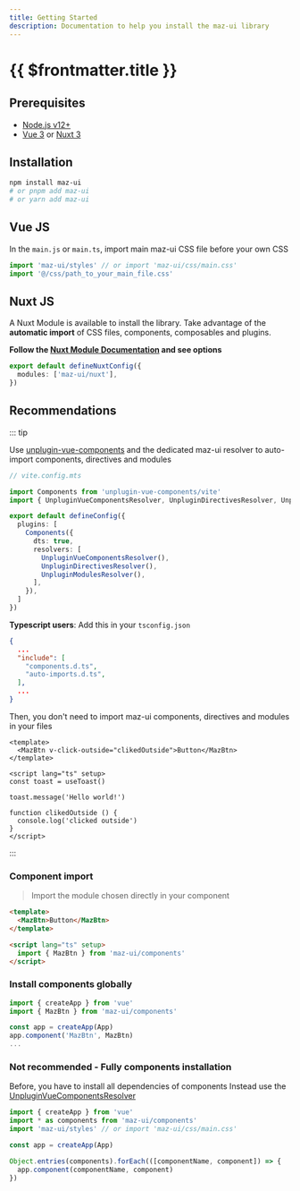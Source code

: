 ```yaml
---
title: Getting Started
description: Documentation to help you install the maz-ui library
---
```


# {{ $frontmatter.title }}

## Prerequisites

- [Node.js v12+](https://nodejs.org/)
- [Vue 3](https://v3.vuejs.org/) or [Nuxt 3](https://v3.nuxtjs.org/)

## Installation

<NpmBadge package="maz-ui" dist-tag="latest" />

```bash
npm install maz-ui
# or pnpm add maz-ui
# or yarn add maz-ui
```

## Vue JS <NpmBadge package="vue" />

In the `main.js` or `main.ts`, import main maz-ui CSS file before your own CSS

```ts
import 'maz-ui/styles' // or import 'maz-ui/css/main.css'
import '@/css/path_to_your_main_file.css'
```

## Nuxt JS <NpmBadge package="nuxt" />

A Nuxt Module is available to install the library. Take advantage of the **automatic import** of CSS files, components, composables and plugins.

**Follow the [Nuxt Module Documentation](./nuxt.md) and see options**

```ts
export default defineNuxtConfig({
  modules: ['maz-ui/nuxt'],
})
```

## Recommendations

::: tip

<NpmBadge package="unplugin-vue-components"></NpmBadge>

Use [unplugin-vue-components](https://github.com/unplugin/unplugin-vue-components) and the dedicated maz-ui resolver to auto-import components, directives and modules

```ts
// vite.config.mts

import Components from 'unplugin-vue-components/vite'
import { UnpluginVueComponentsResolver, UnpluginDirectivesResolver, UnpluginModulesResolver } from 'maz-ui/resolvers'

export default defineConfig({
  plugins: [
    Components({
      dts: true,
      resolvers: [
        UnpluginVueComponentsResolver(),
        UnpluginDirectivesResolver(),
        UnpluginModulesResolver(),
      ],
    }),
  ]
})
```

**Typescript users**: Add this in your `tsconfig.json`

```json
{
  ...
  "include": [
    "components.d.ts",
    "auto-imports.d.ts",
  ],
  ...
}
```

Then, you don't need to import maz-ui components, directives and modules in your files

```vue
<template>
  <MazBtn v-click-outside="clikedOutside">Button</MazBtn>
</template>

<script lang="ts" setup>
const toast = useToast()

toast.message('Hello world!')

function clikedOutside () {
  console.log('clicked outside')
}
</script>
```

:::

### Component import

> Import the module chosen directly in your component

```html
<template>
  <MazBtn>Button</MazBtn>
</template>

<script lang="ts" setup>
  import { MazBtn } from 'maz-ui/components'
</script>
```

### Install components globally

```typescript
import { createApp } from 'vue'
import { MazBtn } from 'maz-ui/components'

const app = createApp(App)
app.component('MazBtn', MazBtn)
...
```

### Not recommended - Fully components installation

Before, you have to install all dependencies of components
Instead use the [UnpluginVueComponentsResolver](./../guide/getting-started.md#recommendations)

```typescript
import { createApp } from 'vue'
import * as components from 'maz-ui/components'
import 'maz-ui/styles' // or import 'maz-ui/css/main.css'

const app = createApp(App)

Object.entries(components).forEach(([componentName, component]) => {
  app.component(componentName, component)
})
```
